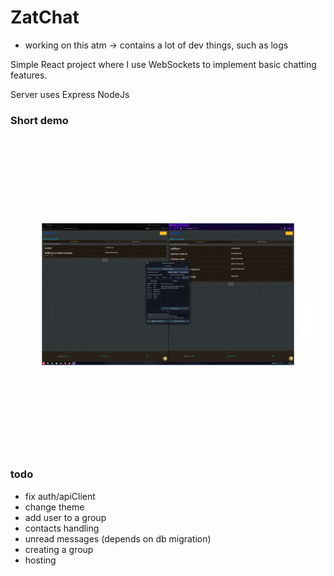 # ZatChat


- working on this atm -> contains a lot of dev things, such as logs

Simple React project where I use WebSockets to implement basic chatting features.

Server uses Express NodeJs

### Short demo

![](https://github.com/williamlempinen/ZatChat/raw/main/zatchat_demo1.gif)



### todo

- fix auth/apiClient
- change theme
- add user to a group
- contacts handling
- unread messages (depends on db migration)
- creating a group
- hosting
